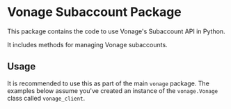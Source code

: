 # Vonage Subaccount Package

This package contains the code to use Vonage's Subaccount API in Python.

It includes methods for managing Vonage subaccounts.

## Usage

It is recommended to use this as part of the main `vonage` package. The examples below assume you've created an instance of the `vonage.Vonage` class called `vonage_client`.


<!-- ### Get Account Balance

```python
balance = vonage_client.account.get_balance()
print(balance)
```

### Top-Up Account

```python
response = vonage_client.account.top_up(trx='1234567890')
print(response)
```

### Update the Default SMS Webhook

This will return a Pydantic object (`SettingsResponse`) containing multiple settings for your account.

```python
settings: SettingsResponse = vonage_client.account.update_default_sms_webhook(
    mo_callback_url='https://example.com/inbound_sms_webhook',
    dr_callback_url='https://example.com/delivery_receipt_webhook',
)

print(settings)
```

### List Secrets Associated with the Account

```python
response = vonage_client.account.list_secrets()
print(response)
```

### Create a New Account Secret

```python
secret = vonage_client.account.create_secret('Mytestsecret12345')
print(secret)
```

### Get Information About One Secret

```python
secret = vonage_client.account.get_secret(MY_SECRET_ID)
print(secret)
```

### Revoke a Secret

Note: it isn't possible to revoke all account secrets, there must always be one valid secret. Attempting to do so will give a 403 error.

```python
client.account.revoke_secret(MY_SECRET_ID)
``` -->
